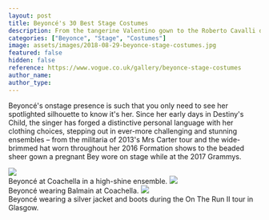 ```yaml
---
layout: post
title: Beyoncé's 30 Best Stage Costumes
description: From the tangerine Valentino gown to the Roberto Cavalli diamanté playsuit
categories: ["Beyonce", "Stage", "Costumes"]
image: assets/images/2018-08-29-beyonce-stage-costumes.jpg
featured: false
hidden: false
reference: https://www.vogue.co.uk/gallery/beyonce-stage-costumes
author_name: 
author_type: 
---
```

Beyoncé's onstage presence is such that you only need to see her spotlighted silhouette to know it's her. Since her early days in Destiny's Child, the singer has forged a distinctive personal language with her clothing choices, stepping out in ever-more challenging and stunning ensembles – from the militaria of 2013's Mrs Carter tour and the wide-brimmed hat worn throughout her 2016 Formation shows to the beaded sheer gown a pregnant Bey wore on stage while at the 2017 Grammys.

<img src="https://vg-images.condecdn.net/image/WypnK6v0WWJ/crop/405/f/019-beyonce-stage-costumes-vogue-int-23aug-credit-splash-news.jpg" >
<br>
Beyoncé at Coachella in a high-shine ensemble.

<img src="https://vg-images.condecdn.net/image/d2Dp7QwrEvZ/crop/405/f/021-beyonce-stage-costumes-vogue-int-23aug-credit-splash-news.jpg">
<br>
Beyoncé wearing Balmain at Coachella.

<img src="https://vg-images.condecdn.net/image/9wp1PkZljYW/crop/405/f/023-beyonce-stage-costumes-vogue-int-23aug-credit-getty-images.jpg">
<br>
Beyoncé wearing a silver jacket and boots during the On The Run II tour in Glasgow.
